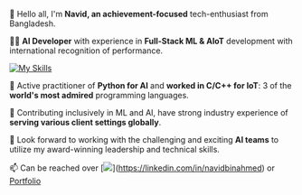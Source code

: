 👋 Hello all, I'm **Navid, an achievement-focused** tech-enthusiast from Bangladesh.

👨‍💻 **AI Developer** with experience in **Full-Stack ML & AIoT** development with international recognition of performance.


[![My Skills](https://skillicons.dev/icons?i=python,ai,c,cpp,javascript,aws&theme=light)](https://skillicons.dev)

🌱 Active practitioner of **Python for AI** and **worked in C/C++ for IoT**: 3 of the **world's most admired** programming languages. 


👀 Contributing inclusively in ML and AI, have strong industry experience of **serving various client settings globally**.

💞️ Look forward to working with the challenging and exciting **AI teams** to utilize my award-winning leadership and technical skills.

📫 Can be reached over [[![](https://skillicons.dev/icons?i=linkedin&theme=light)](https://linkedin.com/in/navidbinahmed)](https://linkedin.com/in/navidbinahmed) or [Portfolio](https://navidbinahmed.com)

